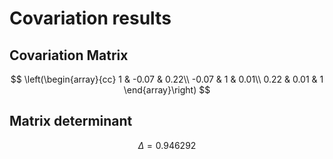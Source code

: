 # Covariation results

## Covariation Matrix

$$
\left(\begin{array}{cc}
1 & -0.07 & 0.22\\
-0.07 & 1 & 0.01\\
0.22 & 0.01 & 1
\end{array}\right)
$$

## Matrix determinant

$$
Δ = 0.946292
$$